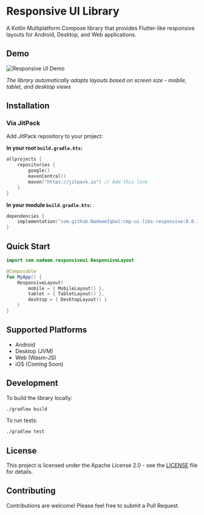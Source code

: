 # Responsive UI Library

A Kotlin Multiplatform Compose library that provides Flutter-like responsive layouts for Android, Desktop, and Web applications.

## Demo

![Responsive UI Demo](example.gif)

*The library automatically adapts layouts based on screen size - mobile, tablet, and desktop views*

## Installation

### Via JitPack

Add JitPack repository to your project:

**In your root `build.gradle.kts`:**
```kotlin
allprojects {
    repositories {
        google()
        mavenCentral()
        maven("https://jitpack.io") // Add this line
    }
}
```

**In your module `build.gradle.kts`:**
```kotlin
dependencies {
    implementation("com.github.NadeemIqbal:cmp-ui-libs-responsive:0.0.1")
}
```

## Quick Start

```kotlin
import com.nadeem.responsiveui.ResponsiveLayout

@Composable
fun MyApp() {
    ResponsiveLayout(
        mobile = { MobileLayout() },
        tablet = { TabletLayout() },
        desktop = { DesktopLayout() }
    )
}
```

## Supported Platforms

- Android
- Desktop (JVM)
- Web (Wasm-JS)
- iOS (Coming Soon)

## Development

To build the library locally:
```bash
./gradlew build
```

To run tests:
```bash
./gradlew test
```

## License

This project is licensed under the Apache License 2.0 - see the [LICENSE](LICENSE) file for details.

## Contributing

Contributions are welcome! Please feel free to submit a Pull Request.
